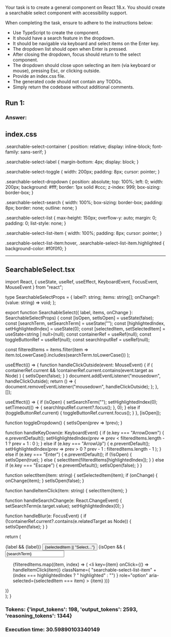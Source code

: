 Your task is to create a general component on React 18.x.
You should create a searchable select component with accessibility support.

When completing the task, ensure to adhere to the instructions below:
- Use TypeScript to create the component.
- It should have a search feature in the dropdown.
- It should be navigable via keyboard and select items on the Enter key.
- The dropdown list should open when Enter is pressed.
- After closing the dropdown, focus should return to the select component.
- The dropdown should close upon selecting an item (via keyboard or mouse), pressing Esc, or clicking outside.
- Provide an index.css file.
- The generated code should not contain any TODOs.
- Simply return the codebase without additional comments.

## Run 1:
### Answer:
index.css
----------
.searchable-select-container {
  position: relative;
  display: inline-block;
  font-family: sans-serif;
}

.searchable-select-label {
  margin-bottom: 4px;
  display: block;
}

.searchable-select-toggle {
  width: 200px;
  padding: 8px;
  cursor: pointer;
}

.searchable-select-dropdown {
  position: absolute;
  top: 100%;
  left: 0;
  width: 200px;
  background: #fff;
  border: 1px solid #ccc;
  z-index: 999;
  box-sizing: border-box;
}

.searchable-select-search {
  width: 100%;
  box-sizing: border-box;
  padding: 8px;
  border: none;
  outline: none;
}

.searchable-select-list {
  max-height: 150px;
  overflow-y: auto;
  margin: 0;
  padding: 0;
  list-style: none;
}

.searchable-select-list-item {
  width: 100%;
  padding: 8px;
  cursor: pointer;
}

.searchable-select-list-item:hover,
.searchable-select-list-item.highlighted {
  background-color: #f0f0f0;
}

--------------------------------------------------------------------------------

SearchableSelect.tsx
--------------------
import React, {
  useState,
  useRef,
  useEffect,
  KeyboardEvent,
  FocusEvent,
  MouseEvent
} from "react";

type SearchableSelectProps = {
  label?: string;
  items: string[];
  onChange?: (value: string) => void;
};

export function SearchableSelect({ label, items, onChange }: SearchableSelectProps) {
  const [isOpen, setIsOpen] = useState(false);
  const [searchTerm, setSearchTerm] = useState("");
  const [highlightedIndex, setHighlightedIndex] = useState(0);
  const [selectedItem, setSelectedItem] = useState<string | null>(null);
  const containerRef = useRef<HTMLDivElement>(null);
  const toggleButtonRef = useRef<HTMLButtonElement>(null);
  const searchInputRef = useRef<HTMLInputElement>(null);

  const filteredItems = items.filter(item =>
    item.toLowerCase().includes(searchTerm.toLowerCase())
  );

  useEffect(() => {
    function handleClickOutside(event: MouseEvent<Document>) {
      if (
        containerRef.current &&
        !containerRef.current.contains(event.target as Node)
      ) {
        setIsOpen(false);
      }
    }
    document.addEventListener("mousedown", handleClickOutside);
    return () => {
      document.removeEventListener("mousedown", handleClickOutside);
    };
  }, []);

  useEffect(() => {
    if (isOpen) {
      setSearchTerm("");
      setHighlightedIndex(0);
      setTimeout(() => {
        searchInputRef.current?.focus();
      }, 0);
    } else if (toggleButtonRef.current) {
      toggleButtonRef.current.focus();
    }
  }, [isOpen]);

  function toggleDropdown() {
    setIsOpen(prev => !prev);
  }

  function handleKeyDown(e: KeyboardEvent<HTMLDivElement>) {
    if (e.key === "ArrowDown") {
      e.preventDefault();
      setHighlightedIndex(prev =>
        prev < filteredItems.length - 1 ? prev + 1 : 0
      );
    } else if (e.key === "ArrowUp") {
      e.preventDefault();
      setHighlightedIndex(prev =>
        prev > 0 ? prev - 1 : filteredItems.length - 1
      );
    } else if (e.key === "Enter") {
      e.preventDefault();
      if (!isOpen) {
        setIsOpen(true);
      } else {
        selectItem(filteredItems[highlightedIndex]);
      }
    } else if (e.key === "Escape") {
      e.preventDefault();
      setIsOpen(false);
    }
  }

  function selectItem(item: string) {
    setSelectedItem(item);
    if (onChange) {
      onChange(item);
    }
    setIsOpen(false);
  }

  function handleItemClick(item: string) {
    selectItem(item);
  }

  function handleSearchChange(e: React.ChangeEvent<HTMLInputElement>) {
    setSearchTerm(e.target.value);
    setHighlightedIndex(0);
  }

  function handleBlur(e: FocusEvent<HTMLDivElement>) {
    if (!containerRef.current?.contains(e.relatedTarget as Node)) {
      setIsOpen(false);
    }
  }

  return (
    <div
      className="searchable-select-container"
      onKeyDown={handleKeyDown}
      onBlur={handleBlur}
      ref={containerRef}
    >
      {label && <label className="searchable-select-label">{label}</label>}
      <button
        ref={toggleButtonRef}
        className="searchable-select-toggle"
        aria-haspopup="listbox"
        aria-expanded={isOpen}
        onClick={toggleDropdown}
      >
        {selectedItem || "Select..."}
      </button>
      {isOpen && (
        <div className="searchable-select-dropdown">
          <input
            ref={searchInputRef}
            className="searchable-select-search"
            value={searchTerm}
            onChange={handleSearchChange}
            aria-label="Search"
          />
          <ul role="listbox" className="searchable-select-list">
            {filteredItems.map((item, index) => (
              <li
                key={item}
                onClick={() => handleItemClick(item)}
                className={
                  "searchable-select-list-item" +
                  (index === highlightedIndex ? " highlighted" : "")
                }
                role="option"
                aria-selected={selectedItem === item}
              >
                {item}
              </li>
            ))}
          </ul>
        </div>
      )}
    </div>
  );
}

### Tokens: {'input_tokens': 198, 'output_tokens': 2593, 'reasoning_tokens': 1344}
### Execution time: 30.59890103340149
